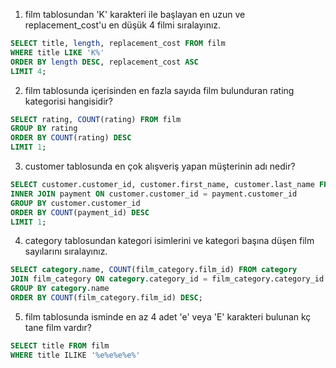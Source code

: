 1. film tablosundan 'K' karakteri ile başlayan en uzun ve replacement_cost'u en düşük 4 filmi sıralayınız.
```sql
SELECT title, length, replacement_cost FROM film
WHERE title LIKE 'K%'
ORDER BY length DESC, replacement_cost ASC
LIMIT 4;
```
2. film tablosunda içerisinden en fazla sayıda film bulunduran rating kategorisi hangisidir?
```sql
SELECT rating, COUNT(rating) FROM film
GROUP BY rating
ORDER BY COUNT(rating) DESC
LIMIT 1;
```
3. customer tablosunda en çok alışveriş yapan müşterinin adı nedir?
```sql
SELECT customer.customer_id, customer.first_name, customer.last_name FROM customer
INNER JOIN payment ON customer.customer_id = payment.customer_id
GROUP BY customer.customer_id
ORDER BY COUNT(payment_id) DESC
LIMIT 1;
```
4. category tablosundan kategori isimlerini ve kategori başına düşen film sayılarını sıralayınız.
```sql
SELECT category.name, COUNT(film_category.film_id) FROM category
JOIN film_category ON category.category_id = film_category.category_id
GROUP BY category.name
ORDER BY COUNT(film_category.film_id) DESC;
```
5. film tablosunda isminde en az 4 adet 'e' veya 'E' karakteri bulunan kç tane film vardır?
```sql
SELECT title FROM film
WHERE title ILIKE '%e%e%e%e%'
```

